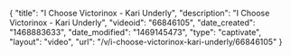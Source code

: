 {
    "title": "I Choose Victorinox - Kari Underly",
    "description": "I Choose Victorinox - Kari Underly",
    "videoid": "66846105",
    "date_created": "1468883633",
    "date_modified": "1469145473",
    "type": "captivate",
    "layout": "video",
    "url": "\/v\/i-choose-victorinox-kari-underly\/66846105"
}